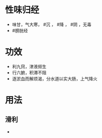# 性味归经
- 味甘，气大寒， #沉 ， #降 ， #阴 ，无毒
-  #膀胱经 
# 功效
- 利九窍，津液频生
- 行六腑，积滞不阻
- 逐淤血而解烦渴，分水道以实大肠，上气降火
# 用法
## 滑利
- 